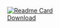 [![Readme Card](https://github-readme-stats.vercel.app/api/pin/?username=MughalAman&repo=SteamIdler&theme=tokyonight)](https://github.com/anuraghazra/github-readme-stats)
<br/>
[Download](https://github.com/MughalAman/SteamIdler/releases)
